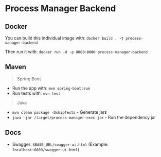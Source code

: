 # Process Manager Backend

## Docker
You can build this individual image with: `docker build . -t process-manager-backend`

Then run it with: `docker run -d -p 8080:8080 process-manager-backend`

## Maven

> Spring Boot

- Run the app with: `mvn spring-boot:run`
- Run tests with: `mvn test`

> Java

- `mvn clean package -DskipTests` - Generate jars
- `java -jar /target/process-manager-exec.jar` - Run the dependency jar

## Docs

- Swagger: `$BASE_URL/swagger-ui.html` (Example: `localhost:8080/swagger-ui.html`)